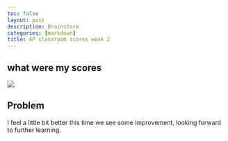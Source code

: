```yaml
---
toc: false
layout: post
description: Brainstorm 
categories: [markdown]
title: AP classroom scores week 2
---
```



## what were my scores

![]({{site.baseurl}}/images/Untitled.png)

## Problem

I feel a little bit better this time we see some improvement, looking forward to further learning.